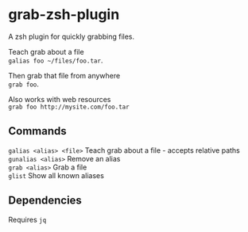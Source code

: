 # grab-zsh-plugin
A zsh plugin for quickly grabbing files.

Teach grab about a file  
`galias foo ~/files/foo.tar`.  
  
Then grab that file from anywhere  
`grab foo`.  
  
Also works with web resources  
`grab foo http://mysite.com/foo.tar`  

## Commands
`galias <alias> <file>` Teach grab about a file - accepts relative paths  
`gunalias <alias>` Remove an alias  
`grab <alias>` Grab a file  
`glist` Show all known aliases  
  
## Dependencies
Requires `jq` 
